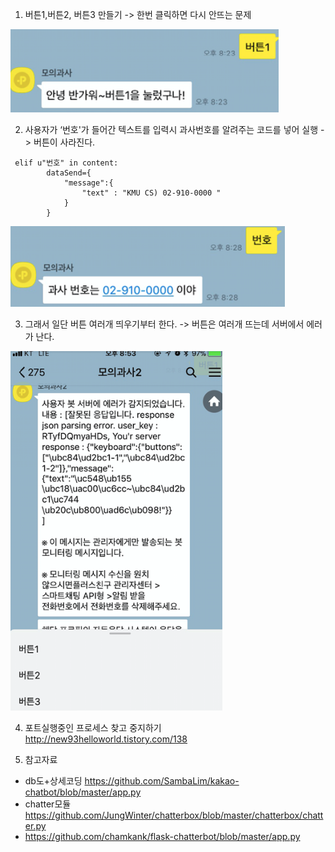1. 버튼1,버튼2, 버튼3 만들기 -> 한번 클릭하면 다시 안뜨는 문제 


 ![img6](/image/img6.png)
  
  

2. 사용자가 ‘번호'가 들어간 텍스트를 입력시 과사번호를 알려주는 코드를 넣어 실행 -> 버튼이 사라진다.

```
 elif u"번호" in content:
        dataSend={
            "message":{
                "text" : "KMU CS) 02-910-0000 "
            }
        }
```


![img7](/image/img7.png)




3. 그래서 일단 버튼 여러개 띄우기부터 한다. -> 버튼은 여러개 뜨는데 서버에서 에러가 난다. 



 ![img8](/image/img8.png)
 
 
4. 포트실행중인 프로세스 찾고 중지하기  http://new93helloworld.tistory.com/138

5. 참고자료
- db도+상세코딩 https://github.com/SambaLim/kakao-chatbot/blob/master/app.py
- chatter모듈 https://github.com/JungWinter/chatterbox/blob/master/chatterbox/chatter.py
- https://github.com/chamkank/flask-chatterbot/blob/master/app.py
